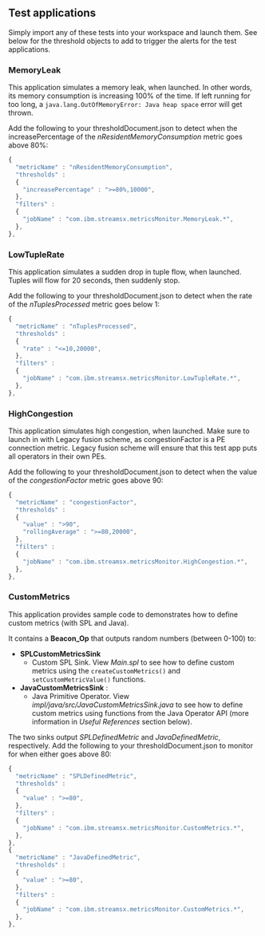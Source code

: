 ## Test applications
Simply import any of these tests into your workspace and launch them. See below for the threshold objects to add to trigger the alerts for the test applications.

### MemoryLeak
This application simulates a memory leak, when launched. In other words, its memory consumption is increasing 100% of the time. If left running for too long, a `java.lang.OutOfMemoryError: Java heap space` error will get thrown.

Add the following to your thresholdDocument.json to detect when the increasePercentage of the *nResidentMemoryConsumption* metric goes above 80%:
```javascript
{
  "metricName" : "nResidentMemoryConsumption",
  "thresholds" :
  {
    "increasePercentage" : ">=80%,10000",
  },
  "filters" :
  {
    "jobName" : "com.ibm.streamsx.metricsMonitor.MemoryLeak.*",
  },
},
```

### LowTupleRate
This application simulates a sudden drop in tuple flow, when launched. Tuples will flow for 20 seconds, then suddenly stop.

Add the following to your thresholdDocument.json to detect when the rate of the *nTuplesProcessed* metric goes below 1:
```javascript
{
  "metricName" : "nTuplesProcessed",
  "thresholds" :
  {
    "rate" : "<=10,20000",
  },
  "filters" :
  {
    "jobName" : "com.ibm.streamsx.metricsMonitor.LowTupleRate.*",
  },
},
```

### HighCongestion
This application simulates high congestion, when launched. Make sure to launch in with Legacy fusion scheme, as congestionFactor is a PE connection metric. Legacy fusion scheme will ensure that this test app puts all operators in their own PEs.

Add the following to your thresholdDocument.json to detect when the value of the *congestionFactor* metric goes above 90:
```javascript
{
  "metricName" : "congestionFactor",
  "thresholds" :
  {
    "value" : ">90",
    "rollingAverage" : ">=80,20000",
  },
  "filters" :
  {
    "jobName" : "com.ibm.streamsx.metricsMonitor.HighCongestion.*",
  },
},
```

### CustomMetrics
This application provides sample code to demonstrates how to define custom metrics (with SPL and Java).

It contains a **Beacon_Op** that outputs random numbers (between 0-100) to:
- **SPLCustomMetricsSink**
  - Custom SPL Sink. View *Main.spl* to see how to define custom metrics using the `createCustomMetrics()` and `setCustomMetricValue()` functions.
- **JavaCustomMetricsSink** :
  - Java Primitive Operator. View *impl/java/src/JavaCustomMetricsSink.java* to see how to define custom metrics using functions from the Java Operator API (more information in *Useful References* section below).
  
The two sinks output *SPLDefinedMetric* and *JavaDefinedMetric*, respectively. Add the following to your thresholdDocument.json to monitor for when either goes above 80:
```javascript
{
  "metricName" : "SPLDefinedMetric",
  "thresholds" :
  {
    "value" : ">=80",
  },
  "filters" :
  {
    "jobName" : "com.ibm.streamsx.metricsMonitor.CustomMetrics.*",
  },
},
{
  "metricName" : "JavaDefinedMetric",
  "thresholds" :
  {
    "value" : ">=80",
  },
  "filters" :
  {
    "jobName" : "com.ibm.streamsx.metricsMonitor.CustomMetrics.*",
  },
},
```
